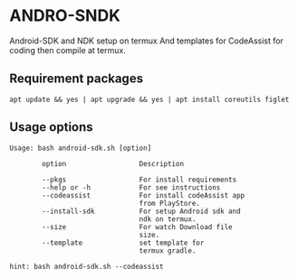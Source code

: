 # ANDRO-SNDK
Android-SDK and NDK setup on termux And templates for CodeAssist for coding then compile at termux.

## Requirement packages

`
apt update && yes | apt upgrade && yes | apt install coreutils figlet
`

## Usage options
```
Usage: bash android-sdk.sh [option]

        option                  Description

        --pkgs                  For install requirements
        --help or -h            For see instructions
        --codeassist            For install codeAssist app
                                from PlayStore.
        --install-sdk           For setup Android sdk and
                                ndk on termux.
        --size                  For watch Download file
                                size.
        --template              set template for
                                termux gradle.

hint: bash android-sdk.sh --codeassist
```
